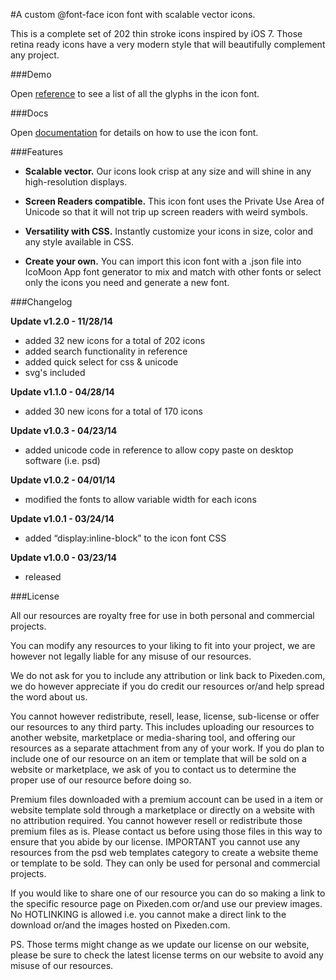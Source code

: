 #A custom @font-face icon font with scalable vector icons.

This is a complete set of 202 thin stroke icons inspired by iOS 7. Those retina ready icons have a very modern style that will beautifully complement any project.

###Demo

Open [reference](http://themes-pixeden.com/font-demos/7-stroke/index.html) to see a list of all the glyphs in the icon font.

###Docs

Open [documentation](http://themes-pixeden.com/font-demos/7-stroke/documentation.html) for details on how to use the icon font.

###Features

 - **Scalable vector.** Our icons look crisp at any size and will shine in any high-resolution displays.

 - **Screen Readers compatible.** This icon font uses the Private Use Area of Unicode so that it will not trip up screen readers with weird
   symbols.

 - **Versatility with CSS.** Instantly customize your icons in size, color and any style available in CSS.

 - **Create your own.** You can import this icon font with a .json file into IcoMoon App font generator to mix and match with other fonts or
   select only the icons you need and generate a new font.

###Changelog

**Update v1.2.0 - 11/28/14**

 - added 32 new icons for a total of 202 icons
 - added search functionality in reference
 - added quick select for css & unicode
 - svg's included

**Update v1.1.0 - 04/28/14**

 - added 30 new icons for a total of 170 icons

**Update v1.0.3 - 04/23/14**

 - added unicode code in reference to allow copy paste on desktop software (i.e. psd)

**Update v1.0.2 - 04/01/14**

 - modified the fonts to allow variable width for each icons

**Update v1.0.1 - 03/24/14**

 - added “display:inline-block” to the icon font CSS

**Update v1.0.0 - 03/23/14**

 - released

###License

All our resources are royalty free for use in both personal and commercial projects.

You can modify any resources to your liking to fit into your project, we are however not legally liable for any misuse of our resources.

We do not ask for you to include any attribution or link back to Pixeden.com, we do however appreciate if you do credit our resources or/and help spread the word about us.

You cannot however redistribute, resell, lease, license, sub-license or offer our resources to any third party. This includes uploading our resources to another website, marketplace or media-sharing tool, and offering our resources as a separate attachment from any of your work. If you do plan to include one of our resource on an item or template that will be sold on a website or marketplace, we ask of you to contact us to determine the proper use of our resource before doing so.

Premium files downloaded with a premium account can be used in a item or website template sold through a marketplace or directly on a website with no attribution required. You cannot however resell or redistribute those premium files as is. Please contact us before using those files in this way to ensure that you abide by our license. IMPORTANT you cannot use any resources from the psd web templates category to create a website theme or template to be sold. They can only be used for personal and commercial projects.

If you would like to share one of our resource you can do so making a link to the specific resource page on Pixeden.com or/and use our preview images. No HOTLINKING is allowed i.e. you cannot make a direct link to the download or/and the images hosted on Pixeden.com.

PS. Those terms might change as we update our license on our website, please be sure to check the latest license terms on our website to avoid any misuse of our resources.

